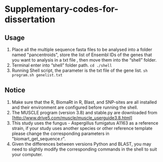 # Supplementary-codes-for-dissertation
## Usage
1. Place all the multiple sequence fasta files to be analysed into a folder named "pancentroids", store the list of Ensembl IDs of the genes that you want to analysis in a txt file , then move them into the “shell” folder.
2. Terminal enter into “shell” folder path.
```cd ./shell```
3. Running Shell script, the parameter is the txt file of the gene list.
```sh program.sh genelist.txt```
## Notice
1. Make sure that the R, BiomaRt in R, Blast, and SNP-sites are all installed and their environment are configured before running the shell.
2. The MUSCLE program (version 3.8) and stable.py are downloaded from [http://www.drive5.com/muscle/muscle_userguide3.8.html]
3. This study uses the fungus - Aspergillus fumigatus A1163 as a reference strain, if your study uses another species or other reference template please change the corresponding parameters in "biomart_get_sequence.r".
4. Given the differences between versions Python and BLAST, you may need to slightly modify the corresponding commands in the shell to suit your computer. 
